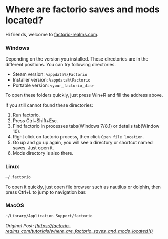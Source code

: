 [date]: meta "2017-01-11T02:59:24+0800"
[author]: meta "pjincz"
[tags]: meta "factorio directories factorio-realms.com"
[desc]: meta "Find your saves and mods quickly."


Where are factorio saves and mods located?
==========================================

Hi friends, welcome to [factorio-realms.com][homepage].

### Windows

Depending on the version you installed. These directories are in the different positions.
You can try following directories.

* Steam version: `%appdata%\Factorio`
* Installer version: `%appdata%\Factorio`
* Portable version: `<your_factorio_dir>`

To open these folders quickly, just press Win+R and fill the address above.

If you still cannot found these directories:
1. Run factorio.
2. Press Ctrl+Shift+Esc.
3. Find factorio in processes tabs(Windows 7/8.1) or details tab(Window 10).
4. Right click on factorio process, then click `Open file location`.
5. Go up and go up again, you will see a directory or shortcut named saves. Just open it.
6. Mods directory is also there.

### Linux

`~/.factorio`

To open it quickly, just open file browser such as nautilus or dolphin, then press Ctrl+L to jump to navigation bar.

### MacOS

`~/Library/Application Support/factorio`

*Original Post: [https://factorio-realms.com/tutorials/where_are_factorio_saves_and_mods_located]()*

[homepage]: https://factorio-realms.com
